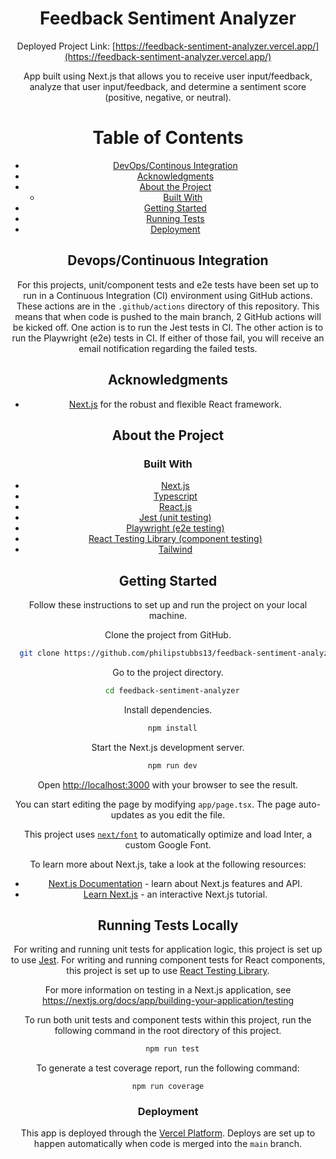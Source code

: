 <div align="center">
  <h1>Feedback Sentiment Analyzer</h1>

Deployed Project Link: [https://feedback-sentiment-analyzer.vercel.app/](https://feedback-sentiment-analyzer.vercel.app/)

App built using Next.js that allows you to receive user input/feedback, analyze that user input/feedback, and determine a sentiment score (positive, negative, or neutral).

# Table of Contents

- [DevOps/Continous Integration](#devops)
- [Acknowledgments](#about-the-project)
- [About the Project](#about-the-project)
  - [Built With](#tech-stack)
- [Getting Started](#getting-started)
- [Running Tests](#running-tests-locally)
- [Deployment](#deployment)

## <a name="devops"></a>Devops/Continuous Integration

For this projects, unit/component tests and e2e tests have been set up to run in a Continuous Integration (CI) environment using GitHub actions. These actions are in the `.github/actions` directory of this repository. This means that when code is pushed to the main branch, 2 GitHub actions will be kicked off. One action is to run the Jest tests in CI. The other action is to run the Playwright (e2e) tests in CI. If either of those fail, you will receive an email notification regarding the failed tests.

## <a name="acknowledgments"></a>Acknowledgments

- [Next.js](https://nextjs.org/) for the robust and flexible React framework.

## <a name="about-the-project"></a>About the Project

### <a name="tech-stack"></a>Built With

  <ul>
      <li><a href="https://nextjs.org/"">Next.js</a></li>
    <li><a href="https://www.typescriptlang.org/">Typescript</a></li>
    <li><a href="https://react.dev/">React.js</a></li>
    <li><a href="https://jestjs.io/">Jest (unit testing)</a></li>
    <li><a href="https://playwright.dev/">Playwright (e2e testing)</a></li>
    <li><a href="https://testing-library.com/docs/react-testing-library/intro/">React Testing Library (component testing)</a></li>
    <li><a href="https://tailwindcss.com/">Tailwind</a></li>
  </ul>

## <a name="getting-started"></a>Getting Started

Follow these instructions to set up and run the project on your local machine.

Clone the project from GitHub.

```bash
  git clone https://github.com/philipstubbs13/feedback-sentiment-analyzer
```

Go to the project directory.

```bash
  cd feedback-sentiment-analyzer
```

Install dependencies.

```bash
  npm install
```

Start the Next.js development server.

```bash
  npm run dev
```

Open [http://localhost:3000](http://localhost:3000) with your browser to see the result.

You can start editing the page by modifying `app/page.tsx`. The page auto-updates as you edit the file.

This project uses [`next/font`](https://nextjs.org/docs/basic-features/font-optimization) to automatically optimize and load Inter, a custom Google Font.

To learn more about Next.js, take a look at the following resources:

- [Next.js Documentation](https://nextjs.org/docs) - learn about Next.js features and API.
- [Learn Next.js](https://nextjs.org/learn) - an interactive Next.js tutorial.

## <a name="running-tests-locally"></a>Running Tests Locally

For writing and running unit tests for application logic, this project is set up to use [Jest](https://jestjs.io/). For writing and running component tests for React components, this project is set up to use [React Testing Library](https://testing-library.com/docs/react-testing-library/intro/).

For more information on testing in a Next.js application, see <https://nextjs.org/docs/app/building-your-application/testing>

To run both unit tests and component tests within this project, run the following command in the root directory of this project.

```bash
  npm run test
```

To generate a test coverage report, run the following command:

```
npm run coverage
```

### <a name="deployment"></a>Deployment

This app is deployed through the [Vercel Platform](https://vercel.com/new?utm_medium=default-template&filter=next.js&utm_source=create-next-app&utm_campaign=create-next-app-readme).
Deploys are set up to happen automatically when code is merged into the `main` branch.
